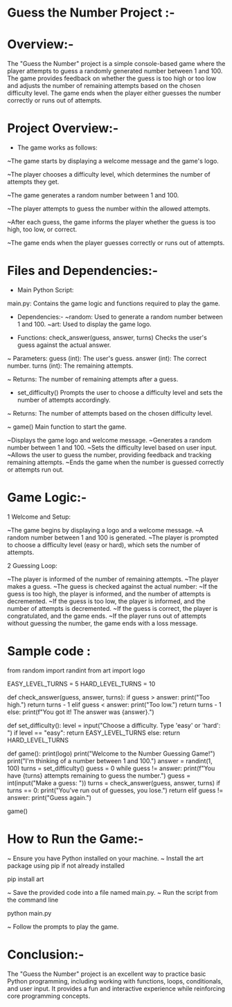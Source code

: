 # Guess the Number Project :-

# Overview:-

The "Guess the Number" project is a simple console-based game where the player attempts to guess a randomly generated number between 1 and 100. The game provides feedback on whether the guess is too high or too low and adjusts the number of remaining attempts based on the chosen difficulty level. The game ends when the player either guesses the number correctly or runs out of attempts.

# Project Overview:-

- The game works as follows:

~The game starts by displaying a welcome message and the game's logo.

~The player chooses a difficulty level, which determines the number of attempts they get.

~The game generates a random number between 1 and 100.

~The player attempts to guess the number within the allowed attempts.

~After each guess, the game informs the player whether the guess is too high, too low, or correct.

~The game ends when the player guesses correctly or runs out of attempts.

# Files and Dependencies:-

- Main Python Script:

main.py: Contains the game logic and functions required to play the game.

- Dependencies:-
 ~random: Used to generate a random number between 1 and 100.
 ~art: Used to display the game logo.

- Functions: 
  check_answer(guess, answer, turns)
  Checks the user's guess against the actual answer.

 ~ Parameters:
   guess (int): The user's guess.
   answer (int): The correct number.
   turns (int): The remaining attempts.

 ~ Returns:
   The number of remaining attempts after a guess.

- set_difficulty()
  Prompts the user to choose a difficulty level and sets the number of attempts accordingly.

 ~ Returns:
   The number of attempts based on the chosen difficulty level.

 ~ game()
   Main function to start the game.

~Displays the game logo and welcome message.
~Generates a random number between 1 and 100.
~Sets the difficulty level based on user input.
~Allows the user to guess the number, providing feedback and tracking remaining attempts.
~Ends the game when the number is guessed correctly or attempts run out.

# Game Logic:-

1 Welcome and Setup:

~The game begins by displaying a logo and a welcome message.
~A random number between 1 and 100 is generated.
~The player is prompted to choose a difficulty level (easy or hard), which sets the number of attempts.

2 Guessing Loop:

~The player is informed of the number of remaining attempts.
~The player makes a guess.
~The guess is checked against the actual number:
~If the guess is too high, the player is informed, and the number of attempts is decremented.
~If the guess is too low, the player is informed, and the number of attempts is decremented.
~If the guess is correct, the player is congratulated, and the game ends.
~If the player runs out of attempts without guessing the number, the game ends with a loss message.

# Sample code :

from random import randint
from art import logo

EASY_LEVEL_TURNS = 5
HARD_LEVEL_TURNS = 10

def check_answer(guess, answer, turns):
  if guess > answer:
    print("Too high.")
    return turns - 1
  elif guess < answer:
    print("Too low.")
    return turns - 1
  else:
    print(f"You got it! The answer was {answer}.")

def set_difficulty():
  level = input("Choose a difficulty. Type 'easy' or 'hard': ")
  if level == "easy":
    return EASY_LEVEL_TURNS
  else:
    return HARD_LEVEL_TURNS

def game():
  print(logo)
  print("Welcome to the Number Guessing Game!")
  print("I'm thinking of a number between 1 and 100.")
  answer = randint(1, 100)
  turns = set_difficulty()
  guess = 0
  while guess != answer:
    print(f"You have {turns} attempts remaining to guess the number.")
    guess = int(input("Make a guess: "))
    turns = check_answer(guess, answer, turns)
    if turns == 0:
      print("You've run out of guesses, you lose.")
      return
    elif guess != answer:
      print("Guess again.")

game()


# How to Run the Game:-

~ Ensure you have Python installed on your machine.
~ Install the art package using pip if not already installed

pip install art

~ Save the provided code into a file named main.py.
~ Run the script from the command line

python main.py

~ Follow the prompts to play the game.

# Conclusion:-

The "Guess the Number" project is an excellent way to practice basic Python programming, including working with functions, loops, conditionals, and user input. It provides a fun and interactive experience while reinforcing core programming concepts.

